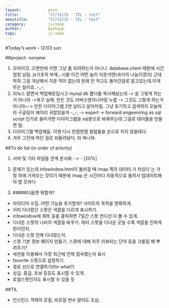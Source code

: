 ```yaml
---
layout:            post
title:             "17/12/15 - TIL - test"
menutitle:         "17/12/15 - TIL - test"
category:          js/node
author:            myohyun
tags:              js-node
---
```


#Today's work - 12/03 sun

##project- noname

1. 오마이갓..오랜만에 키면 그냥 좀 되야하는거 아니니. database.client 때문에 시간 엄청 날림. js기초의 부재.; 시발 이건 어떤 놈이 지운거면(과거의 나놈이겠지) 근데 딱히 그걸 겨냥해서 지운 적이 없는데 원래 안 적고도 돌아간걸로 알고있는데.이게 무슨 일이죠..-_-;
2. 리눅스 깔면서 백업해둔답시고 mysql  db 폴더를 복사해놨는데 -> 응 그렇게 하는거 아니야 ->복구 실패. 만든 것도 리버스엔지니어링 누름 -> 그것도 그렇게 하는거 아니야~-> 만든 다이어그램 2번 날리고 알아차림. 그냥 포기하고 검색하지 오늘따라 구글링이 왜이리 귀찮았을까 -_-; -> expert -> forward engeeniring as sql script  인가로 들어가면 다이어그램을 sql문으로  바꿔주는데 그걸로 테이블을 만들면 됨.
3. 다이어그램 백업해둠. 이젠 다시 한땀한땀 컬럼들을 손으로 치지 않을테다.
4. 겨우 그전에 하던 걸로 되돌려놨다. 아 욕나와. 


##To do list (in order of priority)


1. 서버 및 기타 파일들 관계 문서화. -> - [20%]

2. 문제가 있는데 infowindow.html이 불러질 때 /map 쪽의 데이터 가 차있다 는 가정 하에 가져오는 것이기 때문에 /map 은 시간마다 자동적으로 돌려서 업데이트해야 할 듯하다

3. #####다음엔 뭐할까? 
- 아이디어 수집..어떤 기능을 추가할까? 사이트의 목적을 명확하게.
- 이미 다녀왔던 스팟은 색깔을 다르게 표시하기.
- infowindow에 제목 등을 클릭하면 7일간 스팟 컨디션 다 볼 수 있게.
- 다녀온 스팟의 나라의 색깔을 바꾸기. 여러 스팟을 다녀온 곳일 수록 색깔을 진하게 한다던지.
- 다녀온 스팟 언제 다녀왔는지.
- 스팟 기본 정보 페이지 만들기. 스팟에 대해 자주 리뷰되는 단어 등을 크롤링 해 뿌려주기?
- 세션을 이용해서 가장 최근에 언제 접속했는지 표시
- favorite 스팟으로 설정하기.
- 경로 선으로 연결하기(for what?)
- 상급. 중급. 초보 등등도 표시할 수 있게.
- 로컬스팟인지도 표시할 수 있을 듯


##TIL
- 인스턴스 객체의 로컬, 비로컬 변수 알아도 조심.

